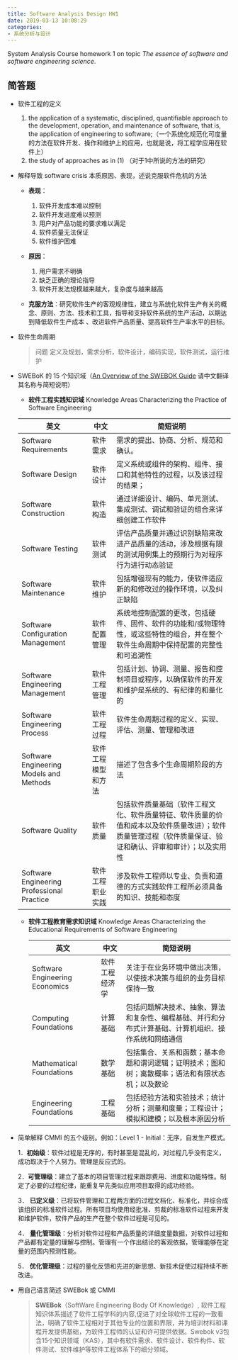 ```yaml
---
title: Software Analysis Design HW1
date: 2019-03-13 10:08:29
categories:
- 系统分析与设计
---
```


System Analysis Course homework 1 on topic *The essence of software and software engineering science*.



## 简答题

- 软件工程的定义 

  1. the application of a systematic, disciplined, quantifiable approach to the development, operation, and maintenance of software, that is, the application of engineering to software;（一个系统化规范化可度量的方法在软件开发、操作和维护上的应用，也就是说，将工程学应用在软件上）
   2. the study of approaches as in (1) （对于1中所说的方法的研究）




- 解释导致 software crisis 本质原因、表现，述说克服软件危机的方法

  - **表现**：
    1. 软件开发成本难以控制
    2. 软件开发进度难以预测
    3. 用户对产品功能的要求难以满足
    4. 软件质量无法保证
    5. 软件维护困难

  -  **原因**：
     1. 用户需求不明确
     2. 缺乏正确的理论指导
     3. 软件开发法规模越来越大，复杂度与越来越高

  - **克服方法**：研究软件生产的客观规律性，建立与系统化软件生产有关的概念、原则、方法、技术和工具，指导和支持软件系统的生产活动，以期达到降低软件生产成本 、改进软件产品质量、提高软件生产率水平的目标。

    


- 软件生命周期

  > 问题 定义及规划，需求分析，软件设计，编码实现，软件测试，运行维护

  

- SWEBoK 的 15 个知识域（[An Overview of the SWEBOK Guide](https://www.sebokwiki.org/wiki/An_Overview_of_the_SWEBOK_Guide) 请中文翻译其名称与简短说明）

  - **软件工程实践知识域** Knowledge Areas Characterizing the Practice of Software Engineering 

  | 英文                                       | 中文               | 简短说明                                                     |
  | ------------------------------------------ | ------------------ | ------------------------------------------------------------ |
  | Software Requirements                      | 软件需求           | 需求的提出、协商、分析、规范和确认。                         |
  | Software Design                            | 软件设计           | 定义系统或组件的架构、组件、接口和其他特性的过程，以及该过程的结果； |
  | Software Construction                      | 软件构造           | 通过详细设计、编码、单元测试、集成测试、调试和验证的组合来详细创建工作软件 |
  | Software Testing                           | 软件测试           | 评估产品质量并通过识别缺陷来改进产品质量的活动，涉及根据有限的测试用例集上的预期行为对程序行为进行动态验证 |
  | Software Maintenance                       | 软件维护           | 包括增强现有的能力，使软件适应新的和修改过的操作环境，以及纠正缺陷 |
  | Software Configuration Management          | 软件配置管理       | 系统地控制配置的更改，包括硬件、固件、软件的功能和/或物理特性，或这些特性的组合，并在整个软件生命周期中保持配置的完整性和可追溯性 |
  | Software Engineering Management            | 软件工程管理       | 包括计划、协调、测量、报告和控制项目或程序，以确保软件的开发和维护是系统的、有纪律的和量化的 |
  | Software Engineering Process               | 软件工程过程       | 软件生命周期过程的定义、实现、评估、测量、管理和改进         |
  | Software Engineering Models and Methods    | 软件工程模型和方法 | 描述了包含多个生命周期阶段的方法                             |
  | Software Quality                           | 软件质量           | 包括软件质量基础（软件工程文化、软件质量特征、软件质量的价值和成本以及软件质量改进）；软件质量管理过程（软件质量保证、验证和确认、评审和审计）；以及实用性 |
  | Software Engineering Professional Practice | 软件工程职业实践   | 涉及软件工程师以专业、负责和道德的方式实践软件工程所必须具备的知识、技能和态度 |

  - **软件工程教育需求知识域**  Knowledge Areas Characterizing the Educational Requirements of Software Engineering 

    | 英文                           | 中文           | 简短说明                                                     |
    | ------------------------------ | -------------- | ------------------------------------------------------------ |
    | Software Engineering Economics | 软件工程经济学 | 关注于在业务环境中做出决策，以使技术决策与组织的业务目标保持一致 |
    | Computing Foundations          | 计算基础       | 包括问题解决技术、抽象、算法和复杂性、编程基础、并行和分布式计算基础、计算机组织、操作系统和网络通信 |
    | Mathematical Foundations       | 数学基础       | 包括集合、关系和函数；基本命题和谓词逻辑；证明技术；图和树；离散概率；语法和有限状态机；以及数论 |
    | Engineering Foundations        | 工程基础       | 包括经验方法和实验技术；统计分析；测量和度量；工程设计；模拟和建模；以及根本原因分析 |

- 简单解释 CMMI 的五个级别。例如：Level 1 - Initial：无序，自发生产模式。

  1．**初始级**：软件过程是无序的，有时甚至是混乱的，对过程几乎没有定义，成功取决于个人努力。管理是反应式的。

  2．**可管理级**：建立了基本的项目管理过程来跟踪费用、进度和功能特性。制定了必要的过程纪律，能重复早先类似应用项目取得的成功经验。

  3． **已定义级**：已将软件管理和工程两方面的过程文档化、标准化，并综合成该组织的标准软件过程。所有项目均使用经批准、剪裁的标准软件过程来开发和维护软件，软件产品的生产在整个软件过程是可见的。

  4． **量化管理级**：分析对软件过程和产品质量的详细度量数据，对软件过程和产品都有定量的理解与控制。管理有一个作出结论的客观依据，管理能够在定量的范围内预测性能。

  5． **优化管理级**：过程的量化反馈和先进的新思想、新技术促使过程持续不断改进。






- 用自己语言简述 SWEBok 或 CMMI 

  > **SWEBok**（SoftWare Engineering Body Of Knowledge）, 软件工程知识体系描述了软件工程学科的内容,促进了对全球软件工程的一致看法，明确了软件工程相对于其他专业的位置和界限，并为培训材料和课程开发提供基础，为软件工程师的认证和许可提供依据。Swebok v3包含15个知识领域（KAS），其中有软件需求、软件设计、软件构件、软件测试、软件维护等软件工程体系下的细分领域。